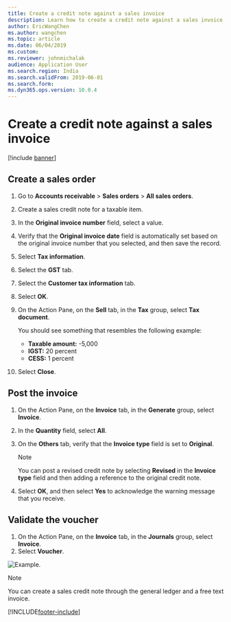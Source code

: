 ```yaml
---
title: Create a credit note against a sales invoice
description: Learn how to create a credit note against a sales invoice, including processes for creating sales orders and posting invoices.
author: EricWangChen
ms.author: wangchen
ms.topic: article
ms.date: 06/04/2019
ms.custom:
ms.reviewer: johnmichalak  
audience: Application User
ms.search.region: India
ms.search.validFrom: 2019-06-01
ms.search.form:
ms.dyn365.ops.version: 10.0.4
---
```


# Create a credit note against a sales invoice

[!include [banner](../../includes/banner.md)]

## Create a sales order

1. Go to **Accounts receivable** \> **Sales orders** \> **All sales orders**.
2. Create a sales credit note for a taxable item.
3. In the **Original invoice number** field, select a value.
4. Verify that the **Original invoice date** field is automatically set based on the original invoice number that you selected, and then save the record.
5. Select **Tax information**.
6. Select the **GST** tab.
7. Select the **Customer tax information** tab.
8. Select **OK**.
9. On the Action Pane, on the **Sell** tab, in the **Tax** group, select **Tax document**.

    You should see something that resembles the following example:

    - **Taxable amount:** -5,000
    - **IGST:** 20 percent
    - **CESS:** 1 percent

10. Select **Close**.

## Post the invoice

1. On the Action Pane, on the **Invoice** tab, in the **Generate** group, select **Invoice**.
2. In the **Quantity** field, select **All**.
3. On the **Others** tab, verify that the **Invoice type** field is set to **Original**.

    > [!NOTE]
    > You can post a revised credit note by selecting **Revised** in the **Invoice type** field and then adding a reference to the original credit note.

4. Select **OK**, and then select **Yes** to acknowledge the warning message that you receive.

## Validate the voucher

1. On the Action Pane, on the **Invoice** tab, in the **Journals** group, select **Invoice**.
2. Select **Voucher**.

![Example.](../media/Annotation-2019-05-20-162812.png)

> [!NOTE]
> You can create a sales credit note through the general ledger and a free text invoice.


[!INCLUDE[footer-include](../../../includes/footer-banner.md)]
